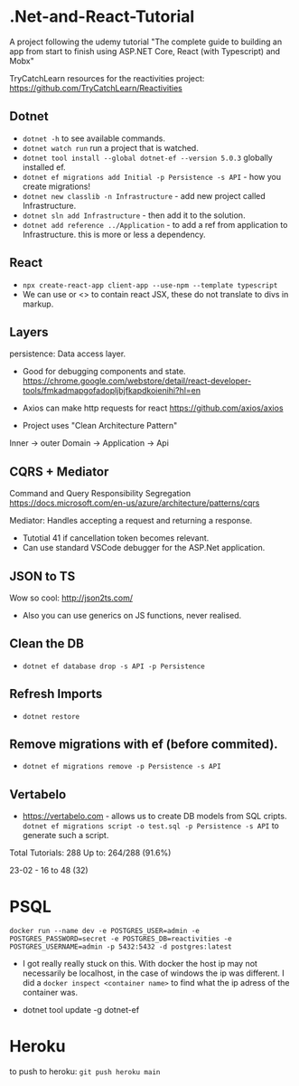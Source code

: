 # .Net-and-React-Tutorial
A project following the udemy tutorial "The complete guide to building an app from start to finish using ASP.NET Core, React (with Typescript) and Mobx"

TryCatchLearn resources for the reactivities project: https://github.com/TryCatchLearn/Reactivities

## Dotnet
- `dotnet -h` to see available commands.
- `dotnet watch run` run a project that is watched.
- `dotnet tool install --global dotnet-ef --version 5.0.3` globally installed ef.
- `dotnet ef migrations add Initial -p Persistence -s API` - how you create migrations!
- `dotnet new classlib -n Infrastructure` - add new project called Infrastructure.
- `dotnet sln add Infrastructure` - then add it to the solution.
- `dotnet add reference ../Application` - to add a ref from application to Infrastructure. this is more or less a dependency.

## React
- `npx create-react-app client-app --use-npm --template typescript`
- We can use <Fragment> or <> to contain react JSX, these do not translate to divs in markup.


## Layers
persistence: Data access layer.

- Good for debugging components and state.
https://chrome.google.com/webstore/detail/react-developer-tools/fmkadmapgofadopljbjfkapdkoienihi?hl=en

- Axios can make http requests for react
https://github.com/axios/axios

- Project uses "Clean Architecture Pattern"

Inner -> outer
Domain -> Application -> Api


## CQRS + Mediator
Command and Query Responsibility Segregation
https://docs.microsoft.com/en-us/azure/architecture/patterns/cqrs

Mediator: Handles accepting a request and returning a response.

- Tutotial 41 if cancellation token becomes relevant.
- Can use standard VSCode debugger for the ASP.Net application.

## JSON to TS
Wow so cool: http://json2ts.com/

- Also you can use generics on JS functions, never realised.

## Clean the DB
- `dotnet ef database drop -s API -p Persistence`

## Refresh Imports
- `dotnet restore`

## Remove migrations with ef (before commited).
- `dotnet ef migrations remove -p Persistence -s API`

## Vertabelo
- https://vertabelo.com - allows us to create DB models from SQL cripts.
`dotnet ef migrations script -o test.sql -p Persistence -s API` to generate such a script.

Total Tutorials: 288
Up to: 264/288 (91.6%)

23-02 - 16 to 48 (32)

# PSQL
```
docker run --name dev -e POSTGRES_USER=admin -e POSTGRES_PASSWORD=secret -e POSTGRES_DB=reactivities -e POSTGRES_USERNAME=admin -p 5432:5432 -d postgres:latest
```

- I got really really stuck on this. With docker the host ip may not necessarily be localhost, in the case of windows the ip was different. I did a `docker inspect <container name>` to find what the ip adress of the container was.

- dotnet tool update -g dotnet-ef

# Heroku
to push to heroku: `git push heroku main`